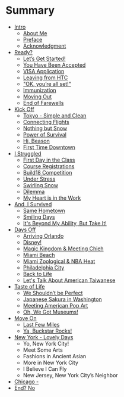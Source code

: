 # Summary

* [Intro](README.md)
    * [About Me](chap/00_intro/about.md)
    * [Preface](chap/00_intro/preface.md)
    * [Acknowledgment](chap/00_intro/acknowledgment.md)
* [Ready?](chap/01_ready/00_ready.md)
    * [Let’s Get Started!](chap/01_ready/01_get_started.md)
    * [You Have Been Accepted](chap/01_ready/02_accepted.md)
    * [VISA Application](chap/01_ready/03_visa.md)
    * [Leaving from HTC](chap/01_ready/04_htc.md)
    * ["OK, you’re all set!"](chap/01_ready/05_allset.md)
    * [Immunization](chap/01_ready/06_immunization.md)
    * [Moving Out](chap/01_ready/07_moveout.md)
    * [End of Farewells](chap/01_ready/08_endoffarewells.md)
* [Kick Off](chap/02_kickoff/00_kickoff.md)
    * [Tokyo - Simple and Clean](chap/02_kickoff/01_tokyo.md)
    * [Connecting Flights](chap/02_kickoff/02_flights.md)
    * [Nothing but Snow](chap/02_kickoff/03_butsnow.md)
    * [Power of Survival](chap/02_kickoff/04_survival.md)
    * [Hi, Beason](chap/02_kickoff/05_beason.md)
    * [First Time Downtown](chap/02_kickoff/06_downtown.md)
* [I Struggled](chap/03_struggled/00_struggled.md)
    * [First Day in the Class](chap/03_struggled/01_firstclass.md)
    * [Course Registrations](chap/03_struggled/02_registrations.md)
    * [Build18 Competition](chap/03_struggled/03_build18.md)
    * [Under Stress](chap/03_struggled/04_stress.md)
    * [Swirling Snow](chap/03_struggled/05_snow.md)
    * [Dilemma](chap/03_struggled/06_dilemma.md)
    * [My Heart is in the Work](chap/03_struggled/07_heart.md)
* [And, I Survived](chap/04_survive/00_survive.md)
    * [Same Hometown](chap/04_survive/01_hometown.md)
    * [Smiling Days](chap/04_survive/02_smiling.md)
    * [It's Beyond My Ability, But Take It!](chap/04_survive/03_beyond.md)
* [Days Off](chap/05_daysoff/00_daysoff.md)
    * [Arriving Orlando](chap/05_daysoff/01_orlando.md)
    * [Disney!](chap/05_daysoff/02_disney.md)
    * [Magic Kingdom & Meeting Chieh](chap/05_daysoff/03_chieh.md)
    * [Miami Beach](chap/05_daysoff/04_miamibeach.md)
    * [Miami Zoological & NBA Heat](chap/05_daysoff/05_miamizoo.md)
    * [Philadelphia City](chap/05_daysoff/06_phil.md)
    * [Back to Life](chap/05_daysoff/07_backtolife.md)
    * [Let's Talk About American Taiwanese](chap/05_daysoff/08_taiwanese.md)
* [Taste of Life](chap/06_life/00_life.md)
    * [We Shouldn’t be Perfect](chap/06_life/01_noperfect.md)
    * [Japanese Sakura in Washington](chap/06_life/02_washington.md)
    * [Meeting American Pop Art](chap/06_life/03_popart.md)
    * [Oh, We Got Museums!](chap/06_life/04_museums.md)
* [Move On](chap/07_moveon/00_moveon.md)
    * [Last Few Miles](chap/07_moveon/01_last.md)
    * [Ya, Buckstar Rocks!](chap/07_moveon/02_buckstar.md)
* [New York - Lovely Days]()
    * Yo, New York City!
    * Meet Some Arts
    * Fashions in Ancient Asian
    * More in New York City
    * I Believe I Can Fly
    * New Jersey, New York City’s Neighbor
* [Chicago - ]()
* [End? No](chap/end/end.md)
